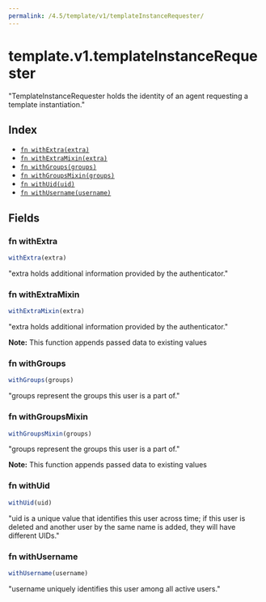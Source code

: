 ```yaml
---
permalink: /4.5/template/v1/templateInstanceRequester/
---
```


# template.v1.templateInstanceRequester

"TemplateInstanceRequester holds the identity of an agent requesting a template instantiation."

## Index

* [`fn withExtra(extra)`](#fn-withextra)
* [`fn withExtraMixin(extra)`](#fn-withextramixin)
* [`fn withGroups(groups)`](#fn-withgroups)
* [`fn withGroupsMixin(groups)`](#fn-withgroupsmixin)
* [`fn withUid(uid)`](#fn-withuid)
* [`fn withUsername(username)`](#fn-withusername)

## Fields

### fn withExtra

```ts
withExtra(extra)
```

"extra holds additional information provided by the authenticator."

### fn withExtraMixin

```ts
withExtraMixin(extra)
```

"extra holds additional information provided by the authenticator."

**Note:** This function appends passed data to existing values

### fn withGroups

```ts
withGroups(groups)
```

"groups represent the groups this user is a part of."

### fn withGroupsMixin

```ts
withGroupsMixin(groups)
```

"groups represent the groups this user is a part of."

**Note:** This function appends passed data to existing values

### fn withUid

```ts
withUid(uid)
```

"uid is a unique value that identifies this user across time; if this user is deleted and another user by the same name is added, they will have different UIDs."

### fn withUsername

```ts
withUsername(username)
```

"username uniquely identifies this user among all active users."